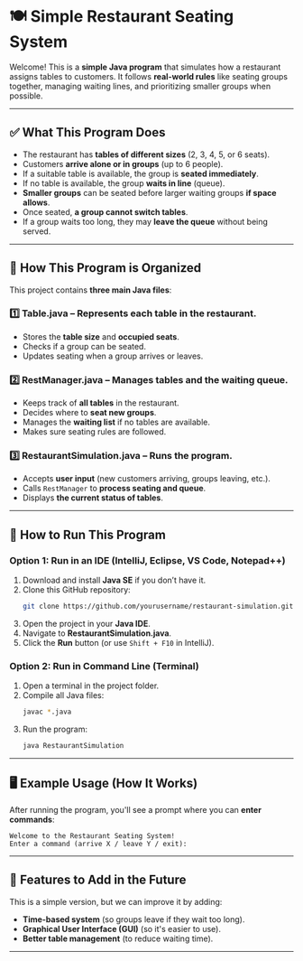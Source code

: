 # 🍽️ Simple Restaurant Seating System

Welcome! This is a **simple Java program** that simulates how a restaurant assigns tables to customers. It follows **real-world rules** like seating groups together, managing waiting lines, and prioritizing smaller groups when possible.

---

## ✅ What This Program Does

- The restaurant has **tables of different sizes** (2, 3, 4, 5, or 6 seats).
- Customers **arrive alone or in groups** (up to 6 people).
- If a suitable table is available, the group is **seated immediately**.
- If no table is available, the group **waits in line** (queue).
- **Smaller groups** can be seated before larger waiting groups **if space allows**.
- Once seated, **a group cannot switch tables**.
- If a group waits too long, they may **leave the queue** without being served.

---

## 📂 How This Program is Organized

This project contains **three main Java files**:

### **1️⃣ Table.java** – Represents each table in the restaurant.
- Stores the **table size** and **occupied seats**.
- Checks if a group can be seated.
- Updates seating when a group arrives or leaves.

### **2️⃣ RestManager.java** – Manages tables and the waiting queue.
- Keeps track of **all tables** in the restaurant.
- Decides where to **seat new groups**.
- Manages the **waiting list** if no tables are available.
- Makes sure seating rules are followed.

### **3️⃣ RestaurantSimulation.java** – Runs the program.
- Accepts **user input** (new customers arriving, groups leaving, etc.).
- Calls `RestManager` to **process seating and queue**.
- Displays **the current status of tables**.

---

## 🚀 How to Run This Program

### **Option 1: Run in an IDE (IntelliJ, Eclipse, VS Code, Notepad++)**
1. Download and install **Java SE** if you don’t have it.
2. Clone this GitHub repository:
   ```sh
   git clone https://github.com/yourusername/restaurant-simulation.git
   ```
3. Open the project in your **Java IDE**.
4. Navigate to **RestaurantSimulation.java**.
5. Click the **Run** button (or use `Shift + F10` in IntelliJ).

### **Option 2: Run in Command Line (Terminal)**
1. Open a terminal in the project folder.
2. Compile all Java files:
   ```sh
   javac *.java
   ```
3. Run the program:
   ```sh
   java RestaurantSimulation
   ```

---

## 🖥️ Example Usage (How It Works)

After running the program, you'll see a prompt where you can **enter commands**:

```
Welcome to the Restaurant Seating System!
Enter a command (arrive X / leave Y / exit):
```



---

## 🔧 Features to Add in the Future
This is a simple version, but we can improve it by adding:
- **Time-based system** (so groups leave if they wait too long).
- **Graphical User Interface (GUI)** (so it's easier to use).
- **Better table management** (to reduce waiting time).

---





